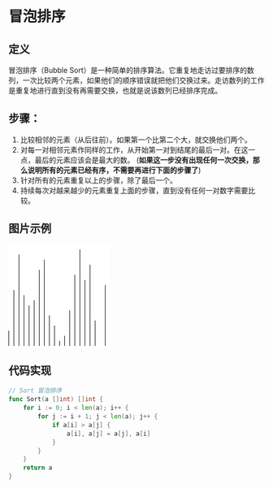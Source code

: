 冒泡排序
====

## 定义
冒泡排序（Bubble Sort）是一种简单的排序算法。它重复地走访过要排序的数列，一次比较两个元素，如果他们的顺序错误就把他们交换过来。走访数列的工作是重复地进行直到没有再需要交换，也就是说该数列已经排序完成。

## 步骤：
1. 比较相邻的元素（从后往前）。如果第一个比第二个大，就交换他们两个。
2. 对每一对相邻元素作同样的工作，从开始第一对到结尾的最后一对。在这一点，最后的元素应该会是最大的数。
   (**如果这一步没有出现任何一次交换，那么说明所有的元素已经有序，不需要再进行下面的步骤了**)
3. 针对所有的元素重复以上的步骤，除了最后一个。
4. 持续每次对越来越少的元素重复上面的步骤，直到没有任何一对数字需要比较。

## 图片示例
![](../images/bubble.gif)

## 代码实现
```go
// Sort 冒泡排序
func Sort(a []int) []int {
    for i := 0; i < len(a); i++ {
        for j := i + 1; j < len(a); j++ {
            if a[i] > a[j] {
                a[i], a[j] = a[j], a[i]
            }
        }
    }
    return a
}

```